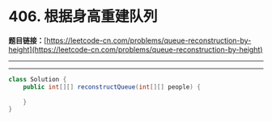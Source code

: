 # 406. 根据身高重建队列

**题目链接：**[https://leetcode-cn.com/problems/queue-reconstruction-by-height](https://leetcode-cn.com/problems/queue-reconstruction-by-height)

---

<Cards card="leetcode_406_queue-reconstruction-by-height"></Cards>

---

```java
class Solution {
    public int[][] reconstructQueue(int[][] people) {
        
    }
}
```